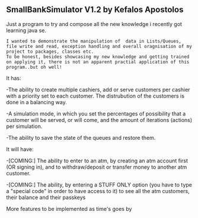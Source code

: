 SmallBankSimulator V1.2 by Kefalos Apostolos
--------------------------------------------

Just a program to try and compose all the new knowledge i recently got learning java se. 

	I wanted to demonstrate the manipulation of  data in Lists/Queues, file write and read, exception handling and overall oragnisation of my project to packages, classes etc.
	To be honest, besides showcasing my new knowledge and getting trained on applying it, there is not an apparent practial application of this program..but oh well!



It has:


  -The ability to create multiple cashiers, add or serve customers per cashier with a priority set to each customer. The distrubution of the customers is done in a balancing way.
  
  -A simulation mode, in which you set the percentages of possibility that a customer will be served, or will come, and the amount of iterations (actions) per simulation.
  
  -The ability to save the state of the queues and restore them.


  
It will have:


  -[COMING:] The ability to enter to an atm, by creating an atm account first (OR signing in), and to withdraw/deposit or transfer money to another atm customer.
  
  -[COMING:] The ability, by entering a STUFF ONLY option (you have to type a "special code" in order to have access to it) to see all the atm customers, their balance and their passkeys
  
  
More features to be implemented as time's goes by
